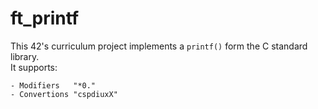 # ft_printf

This 42's curriculum project implements a `printf()` form the C standard library.\
It supports:

```
- Modifiers   "*0."
- Convertions "cspdiuxX"
```
